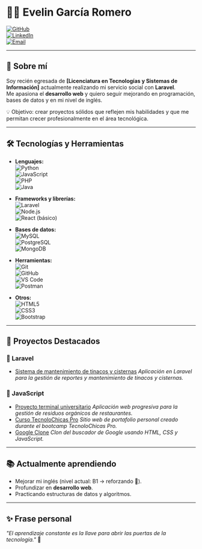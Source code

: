 # 👩‍💻 Evelin García Romero  

[![GitHub](https://img.shields.io/badge/GitHub-Perfil-black?logo=github)](https://github.com/Evegr12)  
[![LinkedIn](https://img.shields.io/badge/LinkedIn-Conéctame-blue?logo=linkedin)](https://www.linkedin.com/in/evelin-garcía-romero-07015b2a2/)  
[![Email](https://img.shields.io/badge/Email-Contáctame-red?logo=gmail)](mailto:3v31203@gmail.com)  

---

## 🌟 Sobre mí  
Soy recién egresada de **[Licenciatura en Tecnologías y Sistemas de Información]** actualmente realizando mi servicio social con **Laravel**.  
Me apasiona el **desarrollo web** y quiero seguir mejorando en programación, bases de datos y en mi nivel de inglés.  

💡 Objetivo: crear proyectos sólidos que reflejen mis habilidades y que me permitan crecer profesionalmente en el área tecnológica.  

---

## 🛠️ Tecnologías y Herramientas  

- **Lenguajes:**  
  ![Python](https://img.shields.io/badge/Python-3776AB?logo=python&logoColor=white)  
  ![JavaScript](https://img.shields.io/badge/JavaScript-F7DF1E?logo=javascript&logoColor=black)  
  ![PHP](https://img.shields.io/badge/PHP-777BB4?logo=php&logoColor=white)  
  ![Java](https://img.shields.io/badge/Java-007396?logo=java&logoColor=white)  

- **Frameworks y librerías:**  
  ![Laravel](https://img.shields.io/badge/Laravel-FF2D20?logo=laravel&logoColor=white)  
  ![Node.js](https://img.shields.io/badge/Node.js-339933?logo=node.js&logoColor=white)  
  ![React (básico)](https://img.shields.io/badge/React-61DAFB?logo=react&logoColor=black)  

- **Bases de datos:**  
  ![MySQL](https://img.shields.io/badge/MySQL-4479A1?logo=mysql&logoColor=white)  
  ![PostgreSQL](https://img.shields.io/badge/PostgreSQL-4169E1?logo=postgresql&logoColor=white)  
  ![MongoDB](https://img.shields.io/badge/MongoDB-47A248?logo=mongodb&logoColor=white)  

- **Herramientas:**  
  ![Git](https://img.shields.io/badge/Git-F05032?logo=git&logoColor=white)  
  ![GitHub](https://img.shields.io/badge/GitHub-181717?logo=github&logoColor=white)  
  ![VS Code](https://img.shields.io/badge/VS%20Code-007ACC?logo=visual-studio-code&logoColor=white)  
  ![Postman](https://img.shields.io/badge/Postman-FF6C37?logo=postman&logoColor=white)  

- **Otros:**  
  ![HTML5](https://img.shields.io/badge/HTML5-E34F26?logo=html5&logoColor=white)  
  ![CSS3](https://img.shields.io/badge/CSS3-1572B6?logo=css3&logoColor=white)  
  ![Bootstrap](https://img.shields.io/badge/Bootstrap-7952B3?logo=bootstrap&logoColor=white)  
  

---

## 📂 Proyectos Destacados  

### 🔹 Laravel  
- [Sistema de mantenimiento de tinacos y cisternas](https://github.com/Evegr12/REPO1)
  *Aplicación en Laravel para la gestión de reportes y mantenimiento de tinacos y cisternas.* 

### 🔹 JavaScript    
- [Proyecto terminal universitario](https://github.com/Evegr12/Waste_Tracker)
  *Aplicación web progresiva para la gestión de residuos orgánicos de restaurantes.* 
- [Curso TecnoloChicas Pro](https://github.com/Evegr12/portafolio_tecnolochicasPro)
  *Sitio web de portafolio personal creado durante el bootcamp TecnoloChicas Pro.* 
- [Google Clone](https://github.com/Evegr12/Google-clone )
  *Clon del buscador de Google usando HTML, CSS y JavaScript.*

---

## 📚 Actualmente aprendiendo  
- Mejorar mi inglés (nivel actual: B1 → reforzando 💪).  
- Profundizar en **desarrollo web**.  
- Practicando estructuras de datos y algoritmos.  

---

## ✨ Frase personal  
*"El aprendizaje constante es la llave para abrir las puertas de la tecnología."* 🚀  

